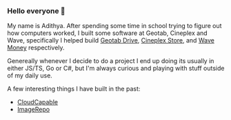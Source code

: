 ### Hello everyone 👋

My name is Adithya. After spending some time in school trying to figure out how computers worked, I built some software at Geotab, Cineplex and Wave, specifically I helped build [Geotab Drive](https://www.geotab.com/fleet-management-solutions/eld/), [Cineplex Store](https://store.cineplex.com/), and [Wave Money](https://www.waveapps.com/banking) respectively. 

Genereally whenever I decide to do a project I end up doing its usually in either JS/TS, Go or C#, but I'm always curious and playing with stuff outside of my daily use.

A few interesting things I have built in the past:
* [CloudCapable](https://github.com/adithya/cloudcapable)
* [ImageRepo](https://github.com/adithya/image-repo)


<!--
**adithya/adithya** is a ✨ _special_ ✨ repository because its `README.md` (this file) appears on your GitHub profile.

Here are some ideas to get you started:

- 🔭 I’m currently working on ...
- 🌱 I’m currently learning ...
- 👯 I’m looking to collaborate on ...
- 🤔 I’m looking for help with ...
- 💬 Ask me about ...
- 📫 How to reach me: ...
- 😄 Pronouns: ...
- ⚡ Fun fact: ...
-->

